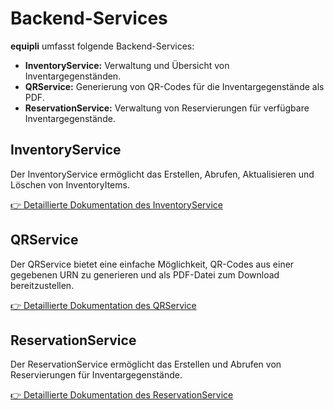 # Backend-Services

**equipli** umfasst folgende Backend-Services:

- **InventoryService:** Verwaltung und Übersicht von Inventargegenständen.
- **QRService:** Generierung von QR-Codes für die Inventargegenstände als PDF.
- **ReservationService:** Verwaltung von Reservierungen für verfügbare Inventargegenstände.


## InventoryService
Der InventoryService ermöglicht das Erstellen, Abrufen, Aktualisieren und Löschen von InventoryItems.

[👉 Detaillierte Dokumentation des InventoryService](./inventoryservice/README.md)


## QRService
Der QRService bietet eine einfache Möglichkeit, QR-Codes aus einer gegebenen URN zu generieren und als PDF-Datei zum Download bereitzustellen.

[👉 Detaillierte Dokumentation des QRService](./qrservice/README.md)


## ReservationService
Der ReservationService ermöglicht das Erstellen und Abrufen von Reservierungen für Inventargegenstände.

[👉 Detaillierte Dokumentation des ReservationService](./reservationservice/README.md)
